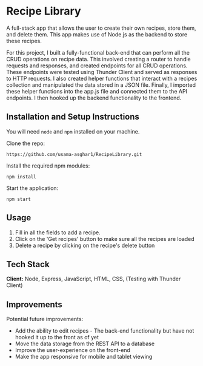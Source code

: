 # Recipe Library

A full-stack app that allows the user to create their own recipes, store them, and delete them. This app makes use of Node.js as the backend to store these recipes.

For this project, I built a fully-functional back-end that can perform all the CRUD operations on recipe data. This involved creating a router to handle requests and responses, and created endpoints for all CRUD operations. These endpoints were tested using Thunder Client and served as responses to HTTP requests. I also created helper functions that interact with a recipes collection and manipulated the data stored in a JSON file. Finally, I imported these helper functions into the app.js file and connected them to the API endpoints. I then hooked up the backend functionality to the frontend.

## Installation and Setup Instructions

You will need `node` and `npm` installed on your machine.

Clone the repo:

`https://github.com/usama-asghar1/RecipeLibrary.git`

Install the required npm modules:

`npm install`

Start the application:

`npm start`

## Usage

1. Fill in all the fields to add a recipe.
2. Click on the 'Get recipes' button to make sure all the recipes are loaded
3. Delete a recipe by clicking on the recipe's delete button

## Tech Stack

**Client:** Node, Express, JavaScript, HTML, CSS, (Testing with Thunder Client)

## Improvements

Potential future improvements:

- Add the ability to edit recipes - The back-end functionality but have not hooked it up to the front as of yet
- Move the data storage from the REST API to a database
- Improve the user-experience on the front-end
- Make the app responsive for mobile and tablet viewing

